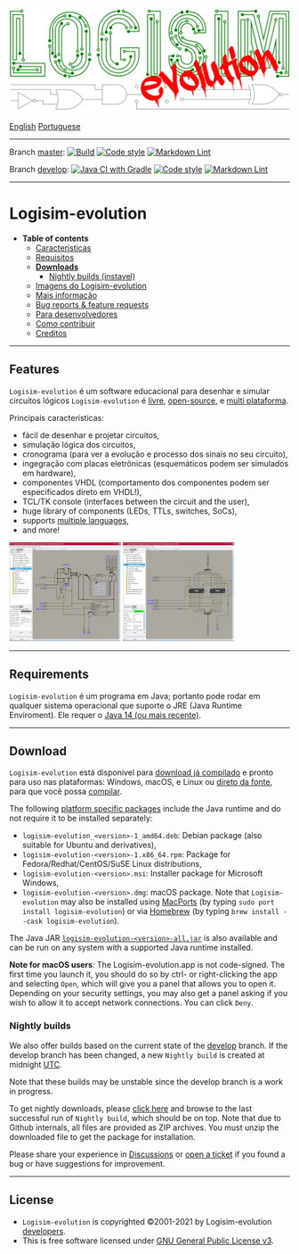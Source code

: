 [![Logisim-evolution](artwork/logisim-evolution-logo.svg)](https://github.com/logisim-evolution/logisim-evolution)

[English](/readme.md) [Portuguese](/README_PTBR.md)

---

Branch [master](https://github.com/logisim-evolution/logisim-evolution/tree/master): [![Build](https://github.com/logisim-evolution/logisim-evolution/actions/workflows/gradle.yml/badge.svg?branch=master)](https://github.com/logisim-evolution/logisim-evolution/actions/workflows/gradle.yml)
[![Code style](https://github.com/logisim-evolution/logisim-evolution/actions/workflows/checkstyle.yml/badge.svg?branch=master)](https://github.com/logisim-evolution/logisim-evolution/actions)
[![Markdown Lint](https://github.com/logisim-evolution/logisim-evolution/actions/workflows/markdown.yml/badge.svg?branch=master)](https://github.com/logisim-evolution/logisim-evolution/actions)

Branch [develop](https://github.com/logisim-evolution/logisim-evolution/tree/develop): [![Java CI with Gradle](https://github.com/logisim-evolution/logisim-evolution/actions/workflows/gradle.yml/badge.svg?branch=develop)](https://github.com/logisim-evolution/logisim-evolution/actions/workflows/gradle.yml)
[![Code style](https://github.com/logisim-evolution/logisim-evolution/actions/workflows/checkstyle.yml/badge.svg?branch=develop)](https://github.com/logisim-evolution/logisim-evolution/actions)
[![Markdown Lint](https://github.com/logisim-evolution/logisim-evolution/actions/workflows/markdown.yml/badge.svg?branch=develop)](https://github.com/logisim-evolution/logisim-evolution/actions)

---

# Logisim-evolution #

* **Table of contents**
  * [Caracteristicas](#features)
  * [Requisitos](#requirements)
  * **[Downloads](#download)**
    * [Nightly builds (instavel)](#nightly-builds)
  * [Imagens do Logisim-evolution](docs/pics.md)
  * [Mais informação](docs/docs.md)
  * [Bug reports & feature requests](https://github.com/logisim-evolution/logisim-evolution/issues)
  * [Para desenvolvedores](docs/developers.md)
  * [Como contribuir](docs/developers.md#how-to-contribute)
  * [Creditos](docs/credits.md)

---

## Features ##

`Logisim-evolution` é um software educacional para desenhar e simular circuitos lógicos
`Logisim-evolution` é [livre](#license), [open-source](https://github.com/logisim-evolution), e [multi plataforma](#requirements).

Principais caracteristicas:

* fácil de desenhar e projetar circuitos,
* simulação lógica dos circuitos,
* cronograma (para ver a evolução e processo dos sinais no seu circuito),
* ingegração com placas eletrônicas (esquemáticos podem ser simulados em hardware),
* componentes VHDL (comportamento dos componentes podem ser especificados direto em VHDL!),
* TCL/TK console (interfaces between the circuit and the user),
* huge library of components (LEDs, TTLs, switches, SoCs),
* supports [multiple languages](docs/docs.md#translations),
* and more!

[![Logisim-evolution](docs/img/logisim-evolution-01-small.png)](docs/pics.md)
[![Logisim-evolution](docs/img/logisim-evolution-02-small.png)](docs/pics.md)

---

## Requirements ##

`Logisim-evolution` é um programa em Java; portanto pode rodar em qualquer sistema operacional que suporte o JRE (Java Runtime Enviroment).
Ele requer o [Java 14 (ou mais recente)](https://www.oracle.com/java/technologies/javase-downloads.html).

---

## Download ###

`Logisim-evolution` está disponivel para
[download já compilado](https://github.com/logisim-evolution/logisim-evolution/releases)
e pronto para uso nas plataformas: Windows, macOS, e Linux
ou [direto da fonte](https://github.com/logisim-evolution), para que você possa [compilar](docs/developers.md).

The following [platform specific packages](https://github.com/logisim-evolution/logisim-evolution/releases)
include the Java runtime and do not require it to be installed separately:

* `logisim-evolution_<version>-1_amd64.deb`: Debian package (also suitable for Ubuntu and derivatives),
* `logisim-evolution-<version>-1.x86_64.rpm`: Package for Fedora/Redhat/CentOS/SuSE Linux distributions,
* `logisim-evolution-<version>.msi`: Installer package for Microsoft Windows,
* `logisim-evolution-<version>.dmg`: macOS package. Note that `Logisim-evolution` may also be installed
  using [MacPorts](https://www.macports.org/) (by typing `sudo port install logisim-evolution`)
  or via [Homebrew](https://brew.sh/) (by typing `brew install --cask logisim-evolution`).

The Java JAR [`logisim-evolution-<version>-all.jar`](https://github.com/logisim-evolution/logisim-evolution/releases)
is also available and can be run on any system with a supported Java runtime installed.

**Note for macOS users**:
The Logisim-evolution.app is not code-signed.
The first time you launch it, you should do so by ctrl- or right-clicking the app and selecting `Open`,
 which will give you a panel that allows you to open it.
Depending on your security settings, you may also get a panel asking if you wish to allow it to accept network connections.
You can click `Deny`.

### Nightly builds ###

We also offer builds based on the current state of the
[develop](https://github.com/logisim-evolution/logisim-evolution/tree/develop) branch.
If the develop branch has been changed,
a new `Nightly build` is created at midnight [UTC](https://en.wikipedia.org/wiki/Coordinated_Universal_Time).

Note that these builds may be unstable since the develop branch is a work in progress.

To get nightly downloads, please
[click here](https://github.com/logisim-evolution/logisim-evolution/actions/workflows/nightly.yml)
and browse to the last successful run of `Nightly build`, which should be on top. Note that due to Github internals,
all files are provided as ZIP archives. You must unzip the downloaded file to get the package for installation.

Please share your experience in [Discussions](https://github.com/logisim-evolution/logisim-evolution/discussions)
or [open a ticket](https://github.com/logisim-evolution/logisim-evolution/issues)
if you found a bug or have suggestions for improvement.

---

## License ##

* `Logisim-evolution` is copyrighted ©2001-2021 by Logisim-evolution [developers](docs/credits.md).
* This is free software licensed under [GNU General Public License v3](https://www.gnu.org/licenses/gpl-3.0.en.html).
